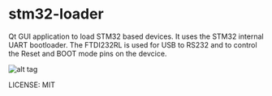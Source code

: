 # stm32-loader
Qt GUI application to load STM32 based devices. It uses the STM32 internal UART bootloader. The FTDI232RL is used for USB to RS232 and to control the Reset and BOOT mode pins on the devcice.

![alt tag](https://raw.githubusercontent.com/nickich/stm32-loader/master/docs/stm32-loader.png)

LICENSE: MIT
